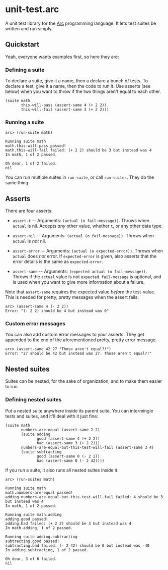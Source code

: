 # unit-test.arc

A unit test library for the [Arc](http://www.arclanguage.org/) programming language. It lets test suites be written and run simply.

## Quickstart

Yeah, everyone wants examples first, so here they are:

### Defining a suite

To declare a suite, give it a name, then a declare a bunch of tests. To declare a test, give it a name, then the code to run it. Use asserts (see below) when you want to throw if the two things aren't equal to each other.

    (suite math
           this-will-pass (assert-same 4 (+ 2 2))
           this-will-fail (assert-same 3 (+ 2 2)))


### Running a suite

    arc> (run-suite math)

    Running suite math
    math.this-will-pass passed!
    math.this-will-fail failed: (+ 2 2) should be 3 but instead was 4
    In math, 1 of 2 passed.

    Oh dear, 1 of 2 failed.
    nil

You can run multiple suites in `run-suite`, or call `run-suites`. They do the same thing.

## Asserts

There are four asserts:

* `assert-t` -- Arguments: `(actual (o fail-message))`. Throws when `actual` is nil. Accepts _any_ other value, whether `t`, or any other data type.

* `assert-nil` -- Arguments: `(actual (o fail-message))`. Throws when `actual` is *not* nil.

* `assert-error` -- Arguments: `(actual (o expected-error))`. Throws when `actual` does *not* error. If `expected-error` is given, also asserts that the error details is the same as `expected-error`.

* `assert-same` -- Arguments: `(expected actual (o fail-message))`. Throws if the `actual` value is not `expected`. `fail-message` is optional, and is used when you want to give more information about a failure.

Note that `assert-same` requires the expected value *before* the test-value. This is needed for pretty, pretty messages when the assert fails:

    arc> (assert-same 4 (- 2 2))
    Error: "(- 2 2) should be 4 but instead was 0"

### Custom error messages

You can also add custom error messages to your asserts. They get appended to the end of the aforementioned pretty, pretty error message.

    arc> (assert-same 42 27 "Those aren't equal?!")
    Error: "27 should be 42 but instead was 27. Those aren't equal?!"

## Nested suites

Suites can be nested, for the sake of organization, and to make them easier to run.

### Defining nested suites

Put a nested suite anywhere inside its parent suite. You can intermingle tests and suites, and it'll deal with it just fine:

    (suite math
           numbers-are-equal (assert-same 2 2)
           (suite adding
                  good (assert-same 4 (+ 2 2))
                  bad (assert-same 3 (+ 2 2)))
           numbers-are-equal-but-this-test-will-fail (assert-same 3 4)
           (suite subtracting
                  good (assert-same 0 (- 2 2))
                  bad (assert-same 0 (- 2 42))))

If you run a suite, it also runs all nested suites inside it.

    arc> (run-suites math)

    Running suite math
    math.numbers-are-equal passed!
    adding.numbers-are-equal-but-this-test-will-fail failed: 4 should be 3 but instead was 4
    In math, 1 of 2 passed.

    Running suite math.adding
    adding.good passed!
    adding.bad failed: (+ 2 2) should be 3 but instead was 4
    In math.adding, 1 of 2 passed.

    Running suite adding.subtracting
    subtracting.good passed!
    subtracting.bad failed: (- 2 42) should be 0 but instead was -40
    In adding.subtracting, 1 of 2 passed.

    Oh dear, 3 of 6 failed.
    nil
